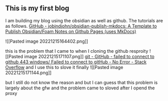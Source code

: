 ## This is my first blog
I am building my blog using the obsidian as well as github.
The tutorials are as follows.
[GitHub - jobindjohn/obsidian-publish-mkdocs: A Template to Publish Obsidian/Foam Notes on Github Pages (uses MkDocs)](https://github.com/jobindjohn/obsidian-publish-mkdocs)

![[Pasted image 20221215164402.png]]


this is the problem that I came to when I cloning the github resproity
![[Pasted image 20221215171107.png]]
[git - GitHub - failed to connect to github 443 windows/ Failed to connect to gitHub - No Error - Stack Overflow](https://stackoverflow.com/questions/18356502/github-failed-to-connect-to-github-443-windows-failed-to-connect-to-github)
and I use this to slove it finally
![[Pasted image 20221215171144.png]]

but I still do not know the reason and 
but I can guess that this problem is largely about the gfw
and the problem came to sloved after I opend the proxy